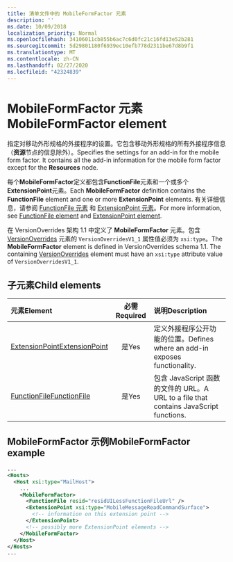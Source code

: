 ```yaml
---
title: 清单文件中的 MobileFormFactor 元素
description: ''
ms.date: 10/09/2018
localization_priority: Normal
ms.openlocfilehash: 34106011cb855b6ac7c6d0fc21c16fd13e52b281
ms.sourcegitcommit: 5d29801180f6939ec10efb778d2311be67d8b9f1
ms.translationtype: MT
ms.contentlocale: zh-CN
ms.lasthandoff: 02/27/2020
ms.locfileid: "42324839"
---
```

# <a name="mobileformfactor-element"></a><span data-ttu-id="c4396-102">MobileFormFactor 元素</span><span class="sxs-lookup"><span data-stu-id="c4396-102">MobileFormFactor element</span></span>

<span data-ttu-id="c4396-p101">指定对移动外形规格的外接程序的设置。它包含移动外形规格的所有外接程序信息（**资源**节点的信息除外）。</span><span class="sxs-lookup"><span data-stu-id="c4396-p101">Specifies the settings for an add-in for the mobile form factor. It contains all the add-in information for the mobile form factor except for the **Resources** node.</span></span>

<span data-ttu-id="c4396-105">每个**MobileFormFactor**定义都包含**FunctionFile**元素和一个或多个**ExtensionPoint**元素。</span><span class="sxs-lookup"><span data-stu-id="c4396-105">Each **MobileFormFactor** definition contains the **FunctionFile** element and one or more **ExtensionPoint** elements.</span></span> <span data-ttu-id="c4396-106">有关详细信息，请参阅 [FunctionFile 元素](functionfile.md) 和 [ExtensionPoint 元素](extensionpoint.md)。</span><span class="sxs-lookup"><span data-stu-id="c4396-106">For more information, see [FunctionFile element](functionfile.md) and [ExtensionPoint element](extensionpoint.md).</span></span>

<span data-ttu-id="c4396-p103">在 VersionOverrides 架构 1.1 中定义了 **MobileFormFactor** 元素。包含  [VersionOverrides](versionoverrides.md) 元素的 `VersionOverridesV1_1` 属性值必须为 `xsi:type`。</span><span class="sxs-lookup"><span data-stu-id="c4396-p103">The **MobileFormFactor** element is defined in VersionOverrides schema 1.1. The containing [VersionOverrides](versionoverrides.md) element must have an `xsi:type` attribute value of `VersionOverridesV1_1`.</span></span>

## <a name="child-elements"></a><span data-ttu-id="c4396-109">子元素</span><span class="sxs-lookup"><span data-stu-id="c4396-109">Child elements</span></span>

| <span data-ttu-id="c4396-110">元素</span><span class="sxs-lookup"><span data-stu-id="c4396-110">Element</span></span>                               | <span data-ttu-id="c4396-111">必需</span><span class="sxs-lookup"><span data-stu-id="c4396-111">Required</span></span> | <span data-ttu-id="c4396-112">说明</span><span class="sxs-lookup"><span data-stu-id="c4396-112">Description</span></span>  |
|:--------------------------------------|:--------:|:-------------|
| [<span data-ttu-id="c4396-113">ExtensionPoint</span><span class="sxs-lookup"><span data-stu-id="c4396-113">ExtensionPoint</span></span>](extensionpoint.md) | <span data-ttu-id="c4396-114">是</span><span class="sxs-lookup"><span data-stu-id="c4396-114">Yes</span></span>      | <span data-ttu-id="c4396-115">定义外接程序公开功能的位置。</span><span class="sxs-lookup"><span data-stu-id="c4396-115">Defines where an add-in exposes functionality.</span></span> |
| [<span data-ttu-id="c4396-116">FunctionFile</span><span class="sxs-lookup"><span data-stu-id="c4396-116">FunctionFile</span></span>](functionfile.md)     | <span data-ttu-id="c4396-117">是</span><span class="sxs-lookup"><span data-stu-id="c4396-117">Yes</span></span>      | <span data-ttu-id="c4396-118">包含 JavaScript 函数的文件的 URL。</span><span class="sxs-lookup"><span data-stu-id="c4396-118">A URL to a file that contains JavaScript functions.</span></span>|

## <a name="mobileformfactor-example"></a><span data-ttu-id="c4396-119">MobileFormFactor 示例</span><span class="sxs-lookup"><span data-stu-id="c4396-119">MobileFormFactor example</span></span>

```xml
...
<Hosts>
  <Host xsi:type="MailHost">
    ...
    <MobileFormFactor>
      <FunctionFile resid="residUILessFunctionFileUrl" />
      <ExtensionPoint xsi:type="MobileMessageReadCommandSurface">
        <!-- information on this extension point -->
      </ExtensionPoint> 
      <!-- possibly more ExtensionPoint elements -->
    </MobileFormFactor>
  </Host>
</Hosts>
...
```
